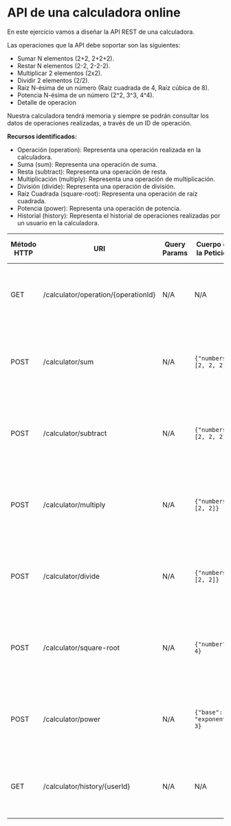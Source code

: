 # API de una calculadora online

En este ejercicio vamos a diseñar la API REST de una calculadora.

Las operaciones que la API debe soportar son las siguientes:
- Sumar N elementos (2+2, 2+2+2).
- Restar N elementos (2-2, 2-2-2).
- Multiplicar 2 elementos (2x2).
- Dividir 2 elementos (2/2).
- Raiz N-ésima de un número (Raíz cuadrada de 4, Raíz cúbica de 8).
- Potencia N-ésima de un número (2^2, 3^3, 4^4).
- Detalle de operacion

Nuestra calculadora tendrá memoria y siempre se podrán consultar los datos de operaciones realizadas, a través de un ID de operación.

**Recursos identificados:**
- Operación (operation): Representa una operación realizada en la calculadora.
- Suma (sum): Representa una operación de suma.
- Resta (subtract): Representa una operación de resta.
- Multiplicación (multiply): Representa una operación de multiplicación.
- División (divide): Representa una operación de división.
- Raíz Cuadrada (square-root): Representa una operación de raíz cuadrada.
- Potencia (power): Representa una operación de potencia.
- Historial (history): Representa el historial de operaciones realizadas por un usuario en la calculadora.


| Método HTTP | URI                                 | Query Params | Cuerpo de la Petición        | Cuerpo de la Respuesta                                                      | Códigos de Respuesta                                          |
|-------------|-------------------------------------|--------------|------------------------------|-----------------------------------------------------------------------------|---------------------------------------------------------------|
| GET         | /calculator/operation/{operationId} | N/A          | N/A                          | `{"operationId": 123, "operation": "2 + 2", "result": 4}`                   | 200 OK<br/>404 Not Found<br/>500 Internal Server Error        |
| POST        | /calculator/sum                     | N/A          | `{"numbers": [2, 2, 2]}`     | `{"operationId": 124, "operation": "2 + 2 + 2", "result": 6}`               | 201 Created<br/>400 Bad Request<br/>500 Internal Server Error |
| POST        | /calculator/subtract                | N/A          | `{"numbers": [2, 2, 2]}`     | `{"operationId": 125, "operation": "2 - 2 - 2", "result": -2}`              | 201 Created<br/>400 Bad Request<br/>500 Internal Server Error |
| POST        | /calculator/multiply                | N/A          | `{"numbers": [2, 2]}`        | `{"operationId": 126, "operation": "2 x 2", "result": 4}`                   | 201 Created<br/>400 Bad Request<br/>500 Internal Server Error |
| POST        | /calculator/divide                  | N/A          | `{"numbers": [2, 2]}`        | `{"operationId": 127, "operation": "2 / 2", "result": 1}`                   | 201 Created<br/>400 Bad Request<br/>500 Internal Server Error |
| POST        | /calculator/square-root             | N/A          | `{"number": 4}`              | `{"operationId": 128, "operation": "√4", "result": 2}`                      | 201 Created<br/>400 Bad Request<br/>500 Internal Server Error |
| POST        | /calculator/power                   | N/A          | `{"base": 2, "exponent": 3}` | `{"operationId": 129, "operation": "2^3", "result": 8}`                     | 201 Created<br/>400 Bad Request<br/>500 Internal Server Error |
| GET         | /calculator/history/{userId}        | N/A          | N/A                          | `{"operations": [{"operationId": 123, "operation": "2 + 2", "result": 4}]}` | 200 OK<br/>404 Not Found<br/>500 Internal Server Error        |


